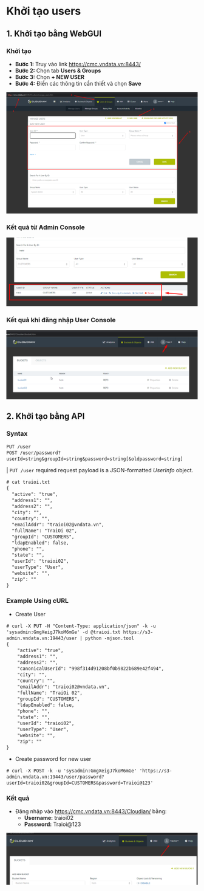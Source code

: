 # Khởi tạo users

## 1. Khởi tạo bằng WebGUI

### Khởi tạo

* **Bước 1:** Truy vào link https://cmc.vndata.vn:8443/
* **Bước 2:** Chọn tab **Users & Groups**
* **Bước 3:** Chọn **+ NEW USER**
* **Bước 4:** Điền các thông tin cần thiết và chọn **Save**

![1_1-create-users-001.png](img/1_1-create-users-001.png)

### Kết quả từ Admin Console

![1_1-create-users-002.png](img/1_1-create-users-002.png)

### Kết quả khi đăng nhập User Console

![1_1-create-users-003.png](img/1_1-create-users-003.png)

## 2. Khởi tạo bằng API

### Syntax

```
PUT /user
POST /user/password?userId=string&groupId=string&password=string[&oldpassword=string]
```

| `PUT /user` required request payload is a JSON-formatted *UserInfo* object.

```
# cat traioi.txt 
{
  "active": "true",
  "address1": "",
  "address2": "",
  "city": "",
  "country": "",
  "emailAddr": "traioi02@vndata.vn",
  "fullName": "TraiOi 02",
  "groupId": "CUSTOMERS",
  "ldapEnabled": false,
  "phone": "",
  "state": "",
  "userId": "traioi02",
  "userType": "User",
  "website": "",
  "zip": ""
}
```

### Example Using cURL

* Create User
``` 
# curl -X PUT -H "Content-Type: application/json" -k -u 'sysadmin:GmgXeigJ7koM6mGe' -d @traioi.txt https://s3-admin.vndata.vn:19443/user | python -mjson.tool
{
    "active": "true",
    "address1": "",
    "address2": "",
    "canonicalUserId": "998f314d91208bf0b9822b689e42f494",
    "city": "",
    "country": "",
    "emailAddr": "traioi02@vndata.vn",
    "fullName": "TraiOi 02",
    "groupId": "CUSTOMERS",
    "ldapEnabled": false,
    "phone": "",
    "state": "",
    "userId": "traioi02",
    "userType": "User",
    "website": "",
    "zip": ""
}
```

* Create password for new user

```
# curl -X POST -k -u 'sysadmin:GmgXeigJ7koM6mGe' 'https://s3-admin.vndata.vn:19443/user/password?userId=traioi02&groupId=CUSTOMERS&password=Traioi@123'
```

### Kết quả

* Đăng nhập vào https://cmc.vndata.vn:8443/Cloudian/ bằng:
  * **Username:** traioi02
  * **Password:** Traioi@123

![1_1-create-users-004.png](img/1_1-create-users-004.png)